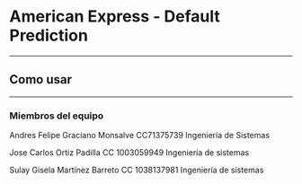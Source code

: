 # American Express - Default Prediction
-----------------------------

## Como usar
-------------

### Miembros del equipo

Andres Felipe Graciano Monsalve CC71375739 Ingeniería de Sistemas

Jose Carlos Ortiz Padilla CC 1003059949 Ingeniería de sistemas

Sulay Gisela Martínez Barreto CC 1038137981 Ingeniería de sistemas
